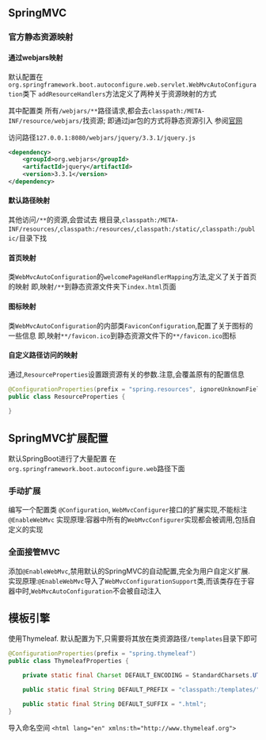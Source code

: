 
## SpringMVC

### 官方静态资源映射

#### 通过webjars映射
默认配置在`org.springframework.boot.autoconfigure.web.servlet.WebMvcAutoConfiguration`类下
`addResourceHandlers`方法定义了两种关于资源映射的方式

其中配置类
所有`/webjars/**`路径请求,都会去`classpath:/META-INF/resource/webjars/`找资源;
即通过jar包的方式将静态资源引入
参阅[官网](https://www.webjars.org/)

访问路径`127.0.0.1:8080/webjars/jquery/3.3.1/jquery.js`
```xml
<dependency>
    <groupId>org.webjars</groupId>
    <artifactId>jquery</artifactId>
    <version>3.3.1</version>
</dependency>
```

#### 默认路径映射
其他访问`/**`的资源,会尝试去 根目录,`classpath:/META-INF/resources/`,`classpath:/resources/`,`classpath:/static/`,`classpath:/public/`目录下找

#### 首页映射
类`WebMvcAutoConfiguration`的`welcomePageHandlerMapping`方法,定义了关于首页的映射
即,映射`/**`到静态资源文件夹下`index.html`页面

#### 图标映射
类`WebMvcAutoConfiguration`的内部类`FaviconConfiguration`,配置了关于图标的一些信息
即,映射`**/favicon.ico`到静态资源文件下的`**/favicon.ico`图标


#### 自定义路径访问的映射
通过,`ResourceProperties`设置跟资源有关的参数.注意,会覆盖原有的配置信息
```java
@ConfigurationProperties(prefix = "spring.resources", ignoreUnknownFields = false)
public class ResourceProperties {
    
}
```

## SpringMVC扩展配置
默认SpringBoot进行了大量配置
在`org.springframework.boot.autoconfigure.web`路径下面

### 手动扩展
编写一个配置类 `@Configuration`, `WebMvcConfigurer`接口的扩展实现,不能标注`@EnableWebMvc`
实现原理:容器中所有的`WebMvcConfigurer`实现都会被调用,包括自定义的实现

### 全面接管MVC
添加`@EnableWebMvc`,禁用默认的SpringMVC的自动配置,完全为用户自定义扩展.
实现原理:`@EnableWebMvc`导入了`WebMvcConfigurationSupport`类,而该类存在于容器中时,`WebMvcAutoConfiguration`不会被自动注入


## 模板引擎
使用Thymeleaf.
默认配置为下,只需要将其放在类资源路径`/templates`目录下即可

```java
@ConfigurationProperties(prefix = "spring.thymeleaf")
public class ThymeleafProperties {

	private static final Charset DEFAULT_ENCODING = StandardCharsets.UTF_8;

	public static final String DEFAULT_PREFIX = "classpath:/templates/";

	public static final String DEFAULT_SUFFIX = ".html";
}	
```

导入命名空间
`<html lang="en" xmlns:th="http://www.thymeleaf.org">`




